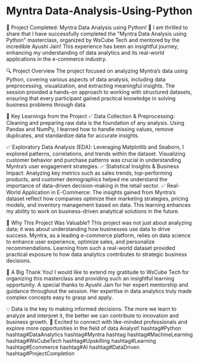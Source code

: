 # Myntra Data-Analysis-Using-Python
🚀 Project Completed: Myntra Data Analysis using Python! 🚀
I am thrilled to share that I have successfully completed the "Myntra Data Analysis using Python" masterclass, organized by WsCube Tech and mentored by the incredible Ayushi Jain! This experience has been an insightful journey, enhancing my understanding of data analytics and its real-world applications in the e-commerce industry.

🔍 Project Overview
The project focused on analyzing Myntra’s data using Python, covering various aspects of data analysis, including data preprocessing, visualization, and extracting meaningful insights. The session provided a hands-on approach to working with structured datasets, ensuring that every participant gained practical knowledge in solving business problems through data.

📌 Key Learnings from the Project
✅ Data Collection & Preprocessing: Cleaning and preparing raw data is the foundation of any analysis. Using Pandas and NumPy, I learned how to handle missing values, remove duplicates, and standardize data for accurate insights.

✅ Exploratory Data Analysis (EDA): Leveraging Matplotlib and Seaborn, I explored patterns, correlations, and trends within the dataset. Visualizing customer behavior and purchase patterns was crucial in understanding Myntra’s user engagement strategies.
✅ Statistical Insights & Business Impact: Analyzing key metrics such as sales trends, top-performing products, and customer demographics helped me understand the importance of data-driven decision-making in the retail sector.
✅ Real-World Application in E-Commerce: The insights gained from Myntra’s dataset reflect how companies optimize their marketing strategies, pricing models, and inventory management based on data. This learning enhances my ability to work on business-driven analytical solutions in the future.

🎯 Why This Project Was Valuable?
This project was not just about analyzing data; it was about understanding how businesses use data to drive success. Myntra, as a leading e-commerce platform, relies on data science to enhance user experience, optimize sales, and personalize recommendations. Learning from such a real-world dataset provided practical exposure to how data analytics contributes to strategic business decisions.

📢 A Big Thank You!
I would like to extend my gratitude to WsCube Tech for organizing this masterclass and providing such an insightful learning opportunity. A special thanks to Ayushi Jain for her expert mentorship and guidance throughout the session. Her expertise in data analytics truly made complex concepts easy to grasp and apply.

💡 Data is the key to making informed decisions. The more we learn to analyze and interpret it, the better we can contribute to innovation and business growth.
📢 Excited to connect with like-minded professionals and explore more opportunities in the field of data Analyst!
 hashtag#Python hashtag#DataAnalytics hashtag#Myntra hashtag  hashtag#MachineLearning hashtag#WsCubeTech hashtag#Upskilling hashtag#Learning hashtag#Ecommerce hashtag#AI hashtag#DataDriven hashtag#ProjectCompletion

